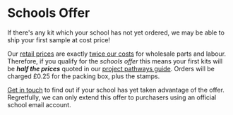 # Schools Offer

If there's any kit which your school has not yet ordered, we may be able to ship your first sample at cost price!

Our [retail prices](index.html#kit) are exactly [twice our costs](bagging.html) for wholesale parts and labour. Therefore, if you qualify for the *schools offer* this means your first kits will be ***half the prices*** quoted in our [project pathways guide](/#kits). Orders will be charged £0.25 for the packing box, plus the stamps.

[Get in touch](contact.html) to find out if your school has yet taken advantage of the offer. Regretfully, we can only extend this offer to purchasers using an official school email account.

